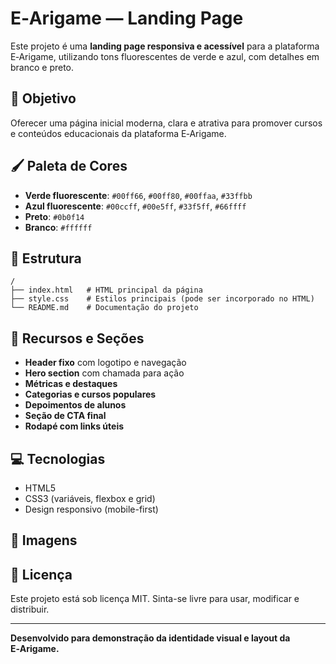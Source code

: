 # E‑Arigame — Landing Page

Este projeto é uma **landing page responsiva e acessível** para a plataforma E‑Arigame, utilizando tons fluorescentes de verde e azul, com detalhes em branco e preto.

## 🎯 Objetivo
Oferecer uma página inicial moderna, clara e atrativa para promover cursos e conteúdos educacionais da plataforma E‑Arigame.

## 🖌️ Paleta de Cores
- **Verde fluorescente**: `#00ff66`, `#00ff80`, `#00ffaa`, `#33ffbb`
- **Azul fluorescente**: `#00ccff`, `#00e5ff`, `#33f5ff`, `#66ffff`
- **Preto**: `#0b0f14`
- **Branco**: `#ffffff`

## 📂 Estrutura
```
/
├── index.html   # HTML principal da página
├── style.css    # Estilos principais (pode ser incorporado no HTML)
└── README.md    # Documentação do projeto
```

## 🚀 Recursos e Seções
- **Header fixo** com logotipo e navegação
- **Hero section** com chamada para ação
- **Métricas e destaques**
- **Categorias e cursos populares**
- **Depoimentos de alunos**
- **Seção de CTA final**
- **Rodapé com links úteis**

## 💻 Tecnologias
- HTML5
- CSS3 (variáveis, flexbox e grid)
- Design responsivo (mobile-first)

## 📸 Imagens



## 📜 Licença
Este projeto está sob licença MIT. Sinta-se livre para usar, modificar e distribuir.

---
**Desenvolvido para demonstração da identidade visual e layout da E‑Arigame.**
